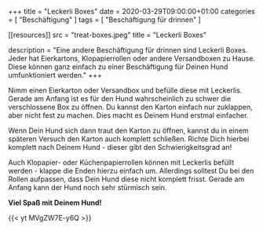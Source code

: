 +++
title =  "Leckerli Boxes"
date = 2020-03-29T09:00:00+01:00
categories = [
    "Beschäftigung"
]
tags = [
    "Beschäftigung für drinnen"
]

[[resources]]
  src = "treat-boxes.jpeg"
  title = "Leckerli Boxes"

description = "Eine andere Beschäftigung für drinnen sind Leckerli Boxes. Jeder hat Eierkartons, Klopapierrollen oder andere Versandboxen zu Hause. Diese können ganz einfach zu einer Beschäftigung für Deinen Hund umfunktioniert werden."
+++

Nimm einen Eierkarton oder Versandbox und befülle diese mit Leckerlis. Gerade am Anfang ist es für den Hund wahrscheinlich zu schwer die verschlossene Box zu öffnen. Du kannst den Karton einfach nur zuklappen, aber nicht fest zu machen. Dies macht es Deinem Hund erstmal einfacher.

Wenn Dein Hund sich dann traut den Karton zu öffnen, kannst du in einem späteren Versuch den Karton auch komplett schließen. Richte Dich hierbei komplett nach Deinem Hund - dieser gibt den Schwierigkeitsgrad an!

Auch Klopapier- oder Küchenpapierrollen können mit Leckerlis befüllt werden - klappe die Enden hierzu einfach um. Allerdings solltest Du bei den Rollen aufpassen, dass Dein Hund diese nicht komplett frisst. Gerade am Anfang kann der Hund noch sehr stürmisch sein.

**Viel Spaß mit Deinem Hund!**

{{< yt MVgZW7E-y6Q >}}
